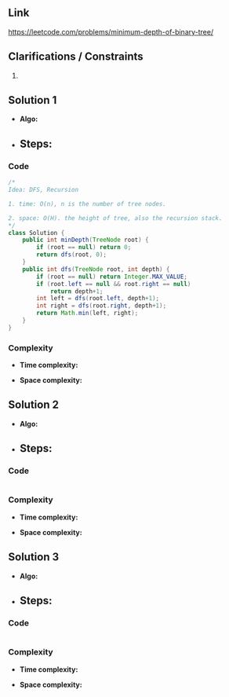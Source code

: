 
## Link

https://leetcode.com/problems/minimum-depth-of-binary-tree/

## Clarifications / Constraints

1. 

## Solution 1

- **Algo:**    
- **Steps:**
  -  


### Code

```java
/*
Idea: DFS, Recursion

1. time: O(n), n is the number of tree nodes.

2. space: O(H). the height of tree, also the recursion stack.
*/
class Solution {
    public int minDepth(TreeNode root) {
        if (root == null) return 0;
        return dfs(root, 0);
    }
    public int dfs(TreeNode root, int depth) {
        if (root == null) return Integer.MAX_VALUE;
        if (root.left == null && root.right == null) 
            return depth+1;
        int left = dfs(root.left, depth+1);
        int right = dfs(root.right, depth+1);
        return Math.min(left, right);
    }
}
```

### Complexity

- **Time complexity:**      
   

- **Space complexity:**   

   


## Solution 2

- **Algo:**    
- **Steps:**
  -  


### Code

```java

```

### Complexity

- **Time complexity:**      
   

- **Space complexity:**   
    


## Solution 3

- **Algo:**    
- **Steps:**
  -  


### Code

```java

```

### Complexity

- **Time complexity:**      
   

- **Space complexity:**   

    